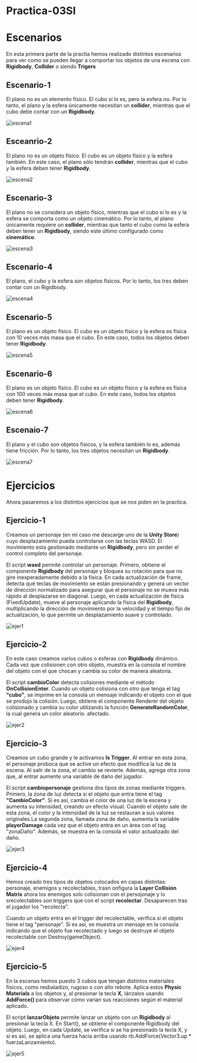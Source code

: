 # Practica-03SI

# Escenarios

En esta primera parte de la practia hemos realizado distintos escenarios para ver como se pueden llegar a comportar los objetos de una escena con **Rigidbody**, **Collider**
o siendo **Trigers**

## Escenario-1

  El plano no es un elemento físico. El cubo sí lo es, pero la esfera no. Por lo tanto, el plano y la esfera únicamente necesitan un **collider**, mientras que el cubo debe contar con un **Rigidbody**.

  ![escena1](./gift/Fisicas-escenario1.gif)

## Esceanrio-2
  El plano no es un objeto físico. El cubo es un objeto físico y la esfera también. En este caso, el plano sólo tendrán **collider**, mientras que el cubo y la esfera deben tener **Rigidbody**.

  ![escena2](./gift/Fisicas-escenario2.gif)

## Escenario-3
  El plano no se considera un objeto físico, mientras que el cubo sí lo es y la esfera se comporta como un objeto cinemático. Por lo tanto, el plano únicamente requiere un **collider**, mientras que tanto el cubo como la esfera deben tener un **Rigidbody**, siendo este último configurado como **cinemático**.

   ![escena3](./Fisicas-escenario3.gif)

## Escenario-4
 El plano, el cubo y la esfera son objetos físicos. Por lo tanto, los tres deben contar con un Rigidbody.

 ![escena4](./gift/Fisicas-escenario4_1.gif)

## Escenario-5
  El plano es un objeto físico. El cubo es un objeto físico y la esfera es física con 10 veces más masa que el cubo. En este caso, todos los objetos deben tener **Rigidbody**.

   ![escena5](./gift/Fisicas-escena5.gif)

## Escenario-6
  El plano es un objeto físico. El cubo es un objeto físico y la esfera es física con 100 veces más masa que el cubo. En este caso, todos los objetos deben tener **Rigidbody**.

  ![escena6](./gift/Fisicas-escenario6_1.gif)

## Escenaio-7
  El plano y el cubo son objetos físicos, y la esfera también lo es, además tiene fricción. Por lo tanto, los tres objetos necesitan un **Rigidbody**.

  ![escena7](./gift/Fisicas-escenario7_1.gif)

# Ejercicios

Ahora pasaremos a los distintos ejercicios que se nos piden en la practica.

## Ejercicio-1
  Creamos un personaje (en mi caso me descarge uno de la **Unity Store**) cuyo desplazamiento pueda controlarse con las teclas WASD. El movimiento esta gestionado mediante un **Rigidbody**, pero sin perder el control completo del personaje.

El script **wasd** permite controlar un personaje. Primero, obtiene el componente **Rigidbody** del personaje y bloquea su rotación para que no gire inesperadamente debido a la física. En cada actualización de frame, detecta qué teclas de movimiento se están presionando y genera un vector de dirección normalizado para asegurar que el personaje no se mueva más rápido al desplazarse en diagonal. Luego, en cada actualización de física (FixedUpdate), mueve al personaje aplicando la física del **Rigidbody**, multiplicando la dirección de movimiento por la velocidad y el tiempo fijo de actualización, lo que permite un desplazamiento suave y controlado.

  ![ejer1](./gift/Ejercicio-1.gif)

## Ejercicio-2

  En este caso creamos varios cubos o esferas con **Rigidbody** dinámico. Cada vez que colisionen con otro objeto, muestra en la consola el nombre del objeto con el que chocan y cambia su color de manera aleatoria.

  El script **cambioColor** detecta colisiones mediante el método **OnCollisionEnter**. Cuando un objeto colisiona con otro que tenga el tag **"cubo"**, se imprime en la consola un mensaje indicando el objeto con el que se produjo la colisión. Luego, obtiene el componente Renderer del objeto colisionado y cambia su color utilizando la función **GenerateRandomColor**, la cual genera un color aleatorio.  afectado.

  ![ejer2](./gift/Fisicas-ejercicio2.gif)

## Ejercicio-3

  Creamos un cubo grande y le activamos **Is Trigger**. Al entrar en esta zona, el personaje proboca que se  active un efecto que modifica la luz de la escena. 
  Al salir de la zona, el cambio se revierte. Además, agrega otra zona que, al entrar aumente una variable de daño del jugador.

  El script **cambiopersonaje** gestiona dos tipos de zonas mediante triggers. Primero, la zona de luz detecta si el objeto que entra tiene el tag **"CambioColor"**. Si es así, cambia el color de una luz de la escena y aumenta su intensidad, creando un efecto visual. Cuando el objeto sale de esta zona, el color y la intensidad de la luz se restauran a sus valores originales.La segunda zona, llamada zona de daño, aumenta la variable **playerDamage** cada vez que el objeto entra en un área con el tag "zonaDaño". Además, se muestra en la consola el valor actualizado del daño. 

  ![ejer3](./gift/Fisicas-ejercicio3.gif)

## Ejercicio-4

  Hemos creado tres tipos de objetos colocados en capas distintas: personaje, enemigos y recolectables, trasn onfigura la **Layer Collision Matrix** ahora los enemigos solo colisionan con el persojonaje y lo srecolectables son triggers que con el script **recolectar**.
  Desaparecen tras el jugador los "recolecta".

  Cuando un objeto entra en el trigger del recolectable, verifica si el objeto tiene el tag "personaje". Si es así, se muestra un mensaje en la consola indicando que el objeto fue recolectado y luego se destruye el objeto recolectable con Destroy(gameObject).

  ![ejer4](./gift/Fisicas-ejer4.gif)

## Ejercicio-5
   En la escenas hemos puesto 3 cubos que tengan distintos materiales físicos, como resbaladizo, rugoso o con alto rebote. Aplica estos **Physic Materials** a los objetos y, al presionar la tecla **X**, lánzalos usando **AddForce()** para observar cómo varían sus reacciones según el material aplicado.

  El script **lanzarObjeto** permite lanzar un objeto con un **Rigidbody** al presionar la tecla X. En Start(), se obtiene el componente Rigidbody del objeto. Luego, en cada Update, se verifica si se ha presionado la tecla X, y si es así, se aplica una fuerza hacia arriba usando rb.AddForce(Vector3.up * fuerzaLanzamiento).

   ![ejer5](./gift/Fisicas-ejercicoi5.gif)
  
  

  
  


